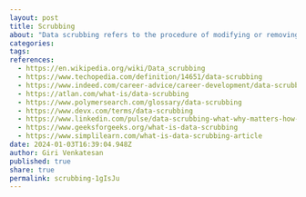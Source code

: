 ```yaml
---
layout: post
title: Scrubbing
about: "Data scrubbing refers to the procedure of modifying or removing incomplete, incorrect, inaccurately formatted, or repeated data in a database. The key objective of data scrubbing is to make the data more accurate and consistent.&newline;Data scrubbing is a vital strategy for ensuring that databases remain accurate. It is especially important in data-intensive industries, including telecommunications, insurance, banking and retailing. Data scrubbing systematically evaluates data for flaws or mistakes with the help of look-up tables, rules and algorithms."
categories:
tags:
references:
  - https://en.wikipedia.org/wiki/Data_scrubbing
  - https://www.techopedia.com/definition/14651/data-scrubbing
  - https://www.indeed.com/career-advice/career-development/data-scrubbing
  - https://atlan.com/what-is/data-scrubbing
  - https://www.polymersearch.com/glossary/data-scrubbing
  - https://www.devx.com/terms/data-scrubbing
  - https://www.linkedin.com/pulse/data-scrubbing-what-why-matters-how-do-right-mudassar-husain
  - https://www.geeksforgeeks.org/what-is-data-scrubbing
  - https://www.simplilearn.com/what-is-data-scrubbing-article
date: 2024-01-03T16:39:04.948Z
author: Giri Venkatesan
published: true
share: true
permalink: scrubbing-1gIsJu
---
```


